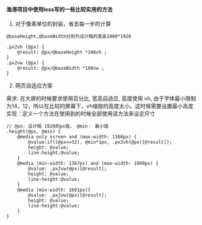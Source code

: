 #### 渔港项目中使用less写的一些比较实用的方法

1. 对于像素单位的封装，省去每一步的计算

```
@baseHeight,@baseWidth分别为设计稿的宽高1080*1920

.px2vh (@px) {
    @result: @px/@baseHeight *100vh ;
}
.px2vw (@px) {
    @result: @px/@baseWidth *100vw ;
}
```

2. 网页自适应方案

需求: 在大屏的时候要求使用百分比, 宽高自适应, 高度使用 vh, 由于字体最小限制为14，12，所以在比较的屏幕下，vh缩放的高度太小。这时候需要设置最小高度
实现：定义一个方法在使用到的时候全部使用该方法来设定尺寸

```
// @px: 设计稿 1920的px值， @min： 最小值
.height(@px, @min) {
    @media only screen and (max-width: 1366px) {
        @value:if((@px<=32), @min*1px, .px2vh(@px)[@result]);
        height: @value;
        line-height:@value;
    }
    @media (min-width: 1367px) and (max-width: 1600px) {
        @value: .px2vw(@px)[@result];
        height: @value;
        line-height:@value;
    }
    @media (min-width: 1601px){
        @value: .px2vw(@px)[@result];
        height: @value;
        line-height:@value;
    }
}
```
